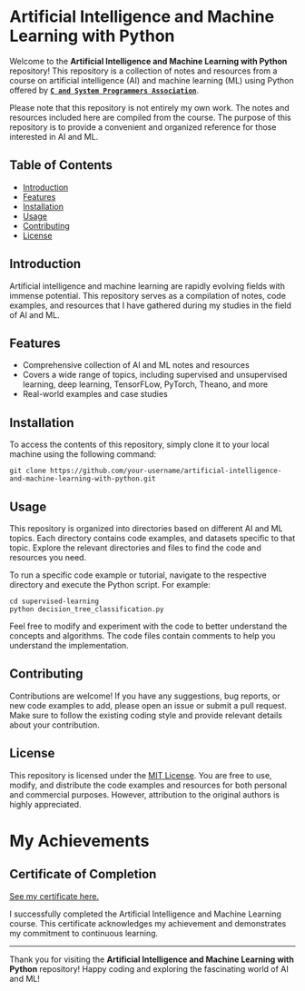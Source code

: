 # Artificial Intelligence and Machine Learning with Python

Welcome to the **Artificial Intelligence and Machine Learning with Python** repository! This repository is a collection of notes and resources from a course on artificial intelligence (AI) and machine learning (ML) using Python offered by [**`C and System Programmers Association`**](https://csystem.org/).

Please note that this repository is not entirely my own work. The notes and resources included here are compiled from the course. The purpose of this repository is to provide a convenient and organized reference for those interested in AI and ML.

## Table of Contents

- [Introduction](#introduction)
- [Features](#features)
- [Installation](#installation)
- [Usage](#usage)
- [Contributing](#contributing)
- [License](#license)

## Introduction

Artificial intelligence and machine learning are rapidly evolving fields with immense potential. This repository serves as a compilation of notes, code examples, and resources that I have gathered during my studies in the field of AI and ML. 

## Features

- Comprehensive collection of AI and ML notes and resources
- Covers a wide range of topics, including supervised and unsupervised learning, deep learning, TensorFLow, PyTorch, Theano, and more
- Real-world examples and case studies

## Installation

To access the contents of this repository, simply clone it to your local machine using the following command:

```shell
git clone https://github.com/your-username/artificial-intelligence-and-machine-learning-with-python.git
```

## Usage

This repository is organized into directories based on different AI and ML topics. Each directory contains code examples, and datasets specific to that topic. Explore the relevant directories and files to find the code and resources you need.

To run a specific code example or tutorial, navigate to the respective directory and execute the Python script. For example:

```shell
cd supervised-learning
python decision_tree_classification.py
```

Feel free to modify and experiment with the code to better understand the concepts and algorithms. The code files contain comments to help you understand the implementation.

## Contributing

Contributions are welcome! If you have any suggestions, bug reports, or new code examples to add, please open an issue or submit a pull request. Make sure to follow the existing coding style and provide relevant details about your contribution.

## License

This repository is licensed under the [MIT License](LICENSE). You are free to use, modify, and distribute the code examples and resources for both personal and commercial purposes. However, attribution to the original authors is highly appreciated.

# My Achievements

## Certificate of Completion

[See my certificate here.](https://github.com/AlperHuseyn/artificial-intelligence-and-machine-learning-with-python/blob/main/certificate-of-completion.pdf)

I successfully completed the Artificial Intelligence and Machine Learning course. This certificate acknowledges my achievement and demonstrates my commitment to continuous learning.


---

Thank you for visiting the **Artificial Intelligence and Machine Learning with Python** repository! Happy coding and exploring the fascinating world of AI and ML!
